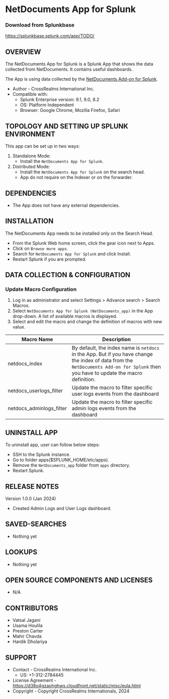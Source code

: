 # NetDocuments App for Splunk

### Download from Splunkbase
https://splunkbase.splunk.com/app/TODO/


OVERVIEW
--------
The NetDocuments App for Splunk is a Splunk App that shows the data collected from NetDocuments. It contains useful dashboards.

The App is using data collected by the <a href="https://splunkbase.splunk.com/app/TODO/">NetDocuments Add-on for Splunk</a>.


* Author - CrossRealms International Inc.
* Compatible with:
   * Splunk Enterprise version: 9.1, 9.0, 8.2
   * OS: Platform Independent
   * Browser: Google Chrome, Mozilla Firefox, Safari



TOPOLOGY AND SETTING UP SPLUNK ENVIRONMENT
------------------------------------------
This app can be set up in two ways: 
  1. Standalone Mode: 
     * Install the `NetDocuments App for Splunk`.
  2. Distributed Mode: 
     * Install the `NetDocuments App for Splunk` on the search head.
     * App do not require on the Indexer or on the forwarder.


DEPENDENCIES
------------------------------------------------------------
* The App does not have any external dependencies.


INSTALLATION
------------------------------------------------------------
The NetDocuments App needs to be installed only on the Search Head.  

* From the Splunk Web home screen, click the gear icon next to Apps.
* Click on `Browse more apps`.
* Search for `NetDocuments App for Splunk` and click Install. 
* Restart Splunk if you are prompted.


DATA COLLECTION & CONFIGURATION
------------------------------------------------------------
### Update Macro Configuration

1. Log in as administrator and select Settings > Advance search > Search Macros. 
2. Select `NetDocuments App for Splunk (NetDocuments_app)` in the App drop-down. A list of available macros is displayed. 
3. Select and edit the macro and change the definition of macros with new value.


| Macro Name | Description |
| --- | --- |
| netdocs_index | By default, the index name is `netdocs` in the App. But if you have change the index of data from the `NetDocuments Add-on for Splunk` then you have to update the macro definition. |
| netdocs_userlogs_filter |  Update the macro to filter specific user logs events from the dashboard |
| netdocs_adminlogs_filter | Update the macro to filter specific admin logs events from the dashboard |



UNINSTALL APP
-------------
To uninstall app, user can follow below steps:
* SSH to the Splunk instance.
* Go to folder apps($SPLUNK_HOME/etc/apps).
* Remove the `NetDocuments_app` folder from `apps` directory.
* Restart Splunk.


RELEASE NOTES
-------------

Version 1.0.0 (Jan 2024)
* Created Admin Logs and User Logs dashboard.



SAVED-SEARCHES
---------------
* Nothing yet


LOOKUPS
-------
* Nothing yet


OPEN SOURCE COMPONENTS AND LICENSES
------------------------------
* N/A


CONTRIBUTORS
------------
* Vatsal Jagani
* Usama Houlila
* Preston Carter
* Mahir Chavda
* Hardik Dholariya


SUPPORT
-------
* Contact - CrossRealms International Inc.
  * US: +1-312-2784445
* License Agreement - https://d38o4gzaohghws.cloudfront.net/static/misc/eula.html
* Copyright - Copyright CrossRealms Internationals, 2024
